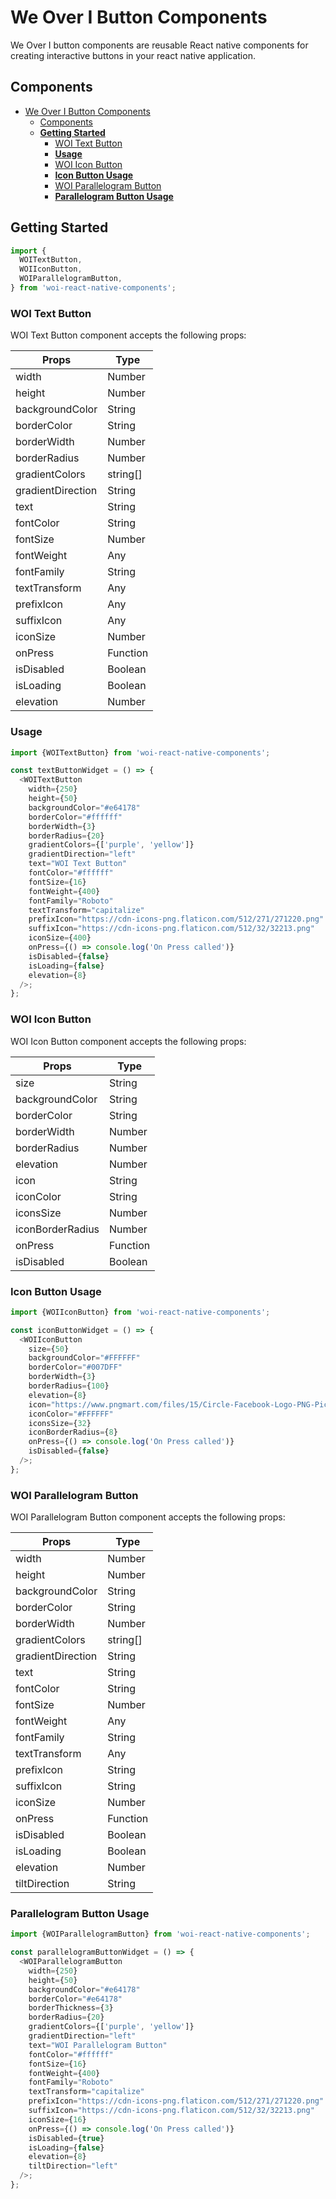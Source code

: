 # We Over I Button Components

We Over I button components are reusable React native components for creating interactive buttons in your react native application.

## Components

- [We Over I Button Components](#we-over-i-button-components)
  - [Components](#components)
  - [**Getting Started**](#getting-started)
    - [WOI Text Button](#woi-text-button)
    - [**Usage**](#usage)
    - [WOI Icon Button](#woi-icon-button)
    - [**Icon Button Usage**](#icon-button-usage)
    - [WOI Parallelogram Button](#woi-parallelogram-button)
    - [**Parallelogram Button Usage**](#parallelogram-button-usage)

## **Getting Started**

```js
import {
  WOITextButton,
  WOIIconButton,
  WOIParallelogramButton,
} from 'woi-react-native-components';
```

### WOI Text Button

WOI Text Button component accepts the following props:

| Props             | Type     |
| ----------------- | -------- |
| width             | Number   |
| height            | Number   |
| backgroundColor   | String   |
| borderColor       | String   |
| borderWidth       | Number   |
| borderRadius      | Number   |
| gradientColors    | string[] |
| gradientDirection | String   |
| text              | String   |
| fontColor         | String   |
| fontSize          | Number   |
| fontWeight        | Any      |
| fontFamily        | String   |
| textTransform     | Any      |
| prefixIcon        | Any      |
| suffixIcon        | Any      |
| iconSize          | Number   |
| onPress           | Function |
| isDisabled        | Boolean  |
| isLoading         | Boolean  |
| elevation         | Number   |

### **Usage**

```js
import {WOITextButton} from 'woi-react-native-components';

const textButtonWidget = () => {
  <WOITextButton
    width={250}
    height={50}
    backgroundColor="#e64178"
    borderColor="#ffffff"
    borderWidth={3}
    borderRadius={20}
    gradientColors={['purple', 'yellow']}
    gradientDirection="left"
    text="WOI Text Button"
    fontColor="#ffffff"
    fontSize={16}
    fontWeight={400}
    fontFamily="Roboto"
    textTransform="capitalize"
    prefixIcon="https://cdn-icons-png.flaticon.com/512/271/271220.png"
    suffixIcon="https://cdn-icons-png.flaticon.com/512/32/32213.png"
    iconSize={400}
    onPress={() => console.log('On Press called')}
    isDisabled={false}
    isLoading={false}
    elevation={8}
  />;
};
```

### WOI Icon Button

WOI Icon Button component accepts the following props:

| Props            | Type     |
| ---------------- | -------- |
| size             | String   |
| backgroundColor  | String   |
| borderColor      | String   |
| borderWidth      | Number   |
| borderRadius     | Number   |
| elevation        | Number   |
| icon             | String   |
| iconColor        | String   |
| iconsSize        | Number   |
| iconBorderRadius | Number   |
| onPress          | Function |
| isDisabled       | Boolean  |

### **Icon Button Usage**

```js
import {WOIIconButton} from 'woi-react-native-components';

const iconButtonWidget = () => {
  <WOIIconButton
    size={50}
    backgroundColor="#FFFFFF"
    borderColor="#007DFF"
    borderWidth={3}
    borderRadius={100}
    elevation={8}
    icon="https://www.pngmart.com/files/15/Circle-Facebook-Logo-PNG-Pic.png"
    iconColor="#FFFFFF"
    iconsSize={32}
    iconBorderRadius={8}
    onPress={() => console.log('On Press called')}
    isDisabled={false}
  />;
};
```

### WOI Parallelogram Button

WOI Parallelogram Button component accepts the following props:

| Props             | Type     |
| ----------------- | -------- |
| width             | Number   |
| height            | Number   |
| backgroundColor   | String   |
| borderColor       | String   |
| borderWidth       | Number   |
| gradientColors    | string[] |
| gradientDirection | String   |
| text              | String   |
| fontColor         | String   |
| fontSize          | Number   |
| fontWeight        | Any      |
| fontFamily        | String   |
| textTransform     | Any      |
| prefixIcon        | String   |
| suffixIcon        | String   |
| iconSize          | Number   |
| onPress           | Function |
| isDisabled        | Boolean  |
| isLoading         | Boolean  |
| elevation         | Number   |
| tiltDirection     | String   |

### **Parallelogram Button Usage**

```js
import {WOIParallelogramButton} from 'woi-react-native-components';

const parallelogramButtonWidget = () => {
  <WOIParallelogramButton
    width={250}
    height={50}
    backgroundColor="#e64178"
    borderColor="#e64178"
    borderThickness={3}
    borderRadius={20}
    gradientColors={['purple', 'yellow']}
    gradientDirection="left"
    text="WOI Parallelogram Button"
    fontColor="#ffffff"
    fontSize={16}
    fontWeight={400}
    fontFamily="Roboto"
    textTransform="capitalize"
    prefixIcon="https://cdn-icons-png.flaticon.com/512/271/271220.png"
    suffixIcon="https://cdn-icons-png.flaticon.com/512/32/32213.png"
    iconSize={16}
    onPress={() => console.log('On Press called')}
    isDisabled={true}
    isLoading={false}
    elevation={8}
    tiltDirection="left"
  />;
};
```
